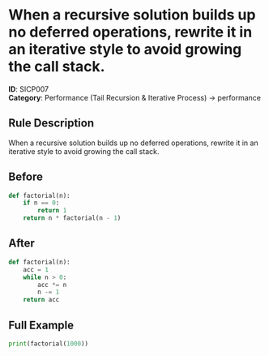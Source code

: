 # When a recursive solution builds up no deferred operations, rewrite it in an iterative style to avoid growing the call stack.

**ID**: SICP007  
**Category**: Performance (Tail Recursion & Iterative Process) → performance

## Rule Description
When a recursive solution builds up no deferred operations, rewrite it in an iterative style to avoid growing the call stack.

## Before
```python
def factorial(n):
    if n == 0:
        return 1
    return n * factorial(n - 1)
```

## After  
```python
def factorial(n):
    acc = 1
    while n > 0:
        acc *= n
        n -= 1
    return acc
```

## Full Example
```python
print(factorial(1000))
```
